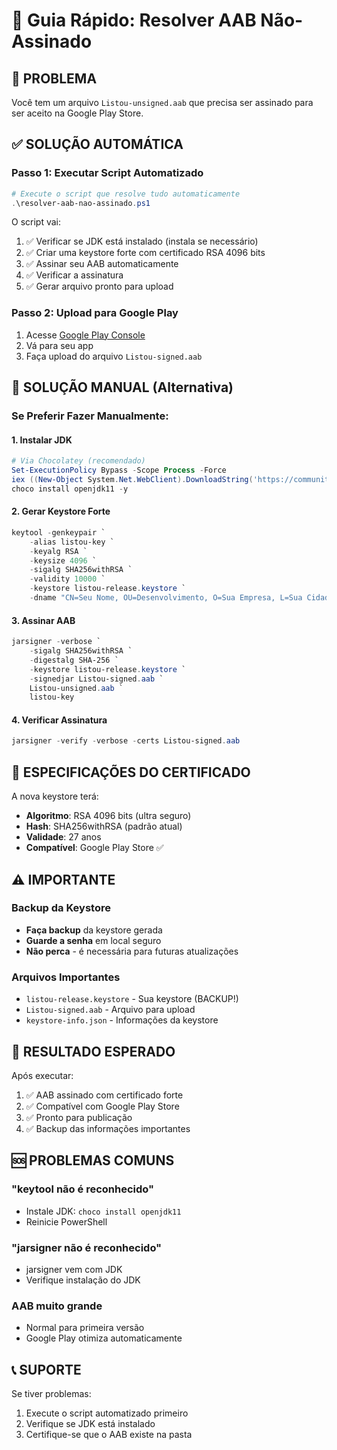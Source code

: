 # 🚀 Guia Rápido: Resolver AAB Não-Assinado

## 🚨 PROBLEMA
Você tem um arquivo `Listou-unsigned.aab` que precisa ser assinado para ser aceito na Google Play Store.

## ✅ SOLUÇÃO AUTOMÁTICA

### Passo 1: Executar Script Automatizado
```powershell
# Execute o script que resolve tudo automaticamente
.\resolver-aab-nao-assinado.ps1
```

O script vai:
1. ✅ Verificar se JDK está instalado (instala se necessário)
2. ✅ Criar uma keystore forte com certificado RSA 4096 bits
3. ✅ Assinar seu AAB automaticamente
4. ✅ Verificar a assinatura
5. ✅ Gerar arquivo pronto para upload

### Passo 2: Upload para Google Play
1. Acesse [Google Play Console](https://play.google.com/console)
2. Vá para seu app
3. Faça upload do arquivo `Listou-signed.aab`

## 🔐 SOLUÇÃO MANUAL (Alternativa)

### Se Preferir Fazer Manualmente:

#### 1. Instalar JDK
```powershell
# Via Chocolatey (recomendado)
Set-ExecutionPolicy Bypass -Scope Process -Force
iex ((New-Object System.Net.WebClient).DownloadString('https://community.chocolatey.org/install.ps1'))
choco install openjdk11 -y
```

#### 2. Gerar Keystore Forte
```powershell
keytool -genkeypair `
    -alias listou-key `
    -keyalg RSA `
    -keysize 4096 `
    -sigalg SHA256withRSA `
    -validity 10000 `
    -keystore listou-release.keystore `
    -dname "CN=Seu Nome, OU=Desenvolvimento, O=Sua Empresa, L=Sua Cidade, ST=Seu Estado, C=BR"
```

#### 3. Assinar AAB
```powershell
jarsigner -verbose `
    -sigalg SHA256withRSA `
    -digestalg SHA-256 `
    -keystore listou-release.keystore `
    -signedjar Listou-signed.aab `
    Listou-unsigned.aab `
    listou-key
```

#### 4. Verificar Assinatura
```powershell
jarsigner -verify -verbose -certs Listou-signed.aab
```

## 📱 ESPECIFICAÇÕES DO CERTIFICADO

A nova keystore terá:
- **Algoritmo**: RSA 4096 bits (ultra seguro)
- **Hash**: SHA256withRSA (padrão atual)
- **Validade**: 27 anos
- **Compatível**: Google Play Store ✅

## ⚠️ IMPORTANTE

### Backup da Keystore
- **Faça backup** da keystore gerada
- **Guarde a senha** em local seguro
- **Não perca** - é necessária para futuras atualizações

### Arquivos Importantes
- `listou-release.keystore` - Sua keystore (BACKUP!)
- `Listou-signed.aab` - Arquivo para upload
- `keystore-info.json` - Informações da keystore

## 🎯 RESULTADO ESPERADO

Após executar:
1. ✅ AAB assinado com certificado forte
2. ✅ Compatível com Google Play Store
3. ✅ Pronto para publicação
4. ✅ Backup das informações importantes

## 🆘 PROBLEMAS COMUNS

### "keytool não é reconhecido"
- Instale JDK: `choco install openjdk11`
- Reinicie PowerShell

### "jarsigner não é reconhecido"
- jarsigner vem com JDK
- Verifique instalação do JDK

### AAB muito grande
- Normal para primeira versão
- Google Play otimiza automaticamente

## 📞 SUPORTE

Se tiver problemas:
1. Execute o script automatizado primeiro
2. Verifique se JDK está instalado
3. Certifique-se que o AAB existe na pasta
